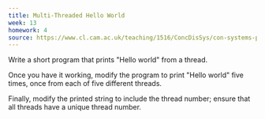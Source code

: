 ```yaml
---
title: Multi-Threaded Hello World
week: 13
homework: 4
source: https://www.cl.cam.ac.uk/teaching/1516/ConcDisSys/con-systems-prac.txt
---
```


Write a short program that prints "Hello world" from a thread.

Once you have it working, modify the program to print "Hello world" five times, once from each
of five different threads.

Finally, modify the printed string to include the thread number; ensure that
all threads have a unique thread number.
